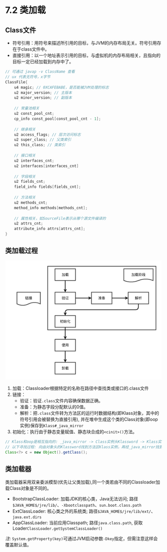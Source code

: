 # 7.2 类加载

## Class文件
- 符号引用：用符号来描述所引用的目标，与JVM的内存布局无关。符号引用存在于class文件中。
- 直接引用：以一个地址表示引用的目标，与虚拟机的内存布局相关，且指向的目标一定已经加载到内存中了。

```java
// 可通过 javap -v ClassName 查看
// ux 代表无符号，x字节
ClassFile{
    u4 magic; // 0XCAFEBABE，是否能被JVM处理的标志
    u2 major_version; // 主版本
    u2 minor_version; // 副版本

    // 常量池相关
    u2 const_pool_cnt; 
    cp_info const_pool[const_pool_cnt - 1];

    // 继承相关
    u2 access_flags; // 层次访问标志
    u2 super_class; // 父类索引
    u2 this_class; // 类索引

    // 接口相关
    u2 interfaces_cnt;
    u2 interfaces[interfaces_cnt]

    // 字段相关
    u2 fields_cnt;
    field_info fields[fields_cnt];

    // 方法相关
    u2 methods_cnt;
    method_info methods[methods_cnt];

    // 属性相关，如SourceFile表示从哪个源文件编译的
    u2 attrs_cnt;
    attribute_info attrs[attrs_cnt]; 
}
```

## 类加载过程
![class-use](../.asset/class-use.png)

1. 加载：Classloader根据特定的名称在路径中查找类或接口的.class文件
2. 链接：
   - 验证：验证`.class`文件内容确保数据正确。
   - 准备：为静态字段分配默认的0值。
   - 解析：把`.class`文件转为方法区的运行时数据结构(即Klass对象，其中的符号引用会被替换为直接引用), 并在堆中生成这个类的Class对象(即oop实例)保存到`Klass#_java_mirror` 
3. 初始化：执行由于静态变量赋值、静态块合成的`<cinit>()`方法。

```java
// Klass和oop是相互指向的: _java_mirror -> Class实例头Klassword -> Klass实例
// 以下寻找过程: 向由对象头的Klassword找到方法区Klass实例，再经_java_mirror找到对中的Class对象
Class<?> c = new Object().getClass();
```


## 类加载器
类加载器采用双亲委派模型(优先让父类加载),同一个类若由不同的Classloader加载Class对象是不同的。

- BootstrapClassLoader: 加载JDK的核心类，Java无法访问; 路径`$JAVA_HOME$/jre/lib/`、`-Xbootclasspath`、`sun.boot.class.path`
- ExtClassLoader: 核心类之外的系统类; 路径`$JAVA_HOME$/jre/lib/ext/`、`java.ext.dirs`
- AppClassLoader: 当前应用Classpath; 路径`java.class.path`, 获取Loader`ClassLoader.getSystemClassLoader()`

*注*: `System.getProperty(key)`可通过JVM启动参数`-Dkey`指定，但需注意这样会覆盖默认值。

